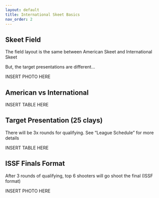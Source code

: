 ```yaml
---
layout: default
title: International Skeet Basics
nav_order: 2
---
```


## Skeet Field

The field layout is the same between American Skeet and International Skeet

But, the target presentations are different…

INSERT PHOTO HERE

## American vs International

INSERT TABLE HERE

## Target Presentation (25 clays)

There will be 3x rounds for qualifying. See “League Schedule” for more details

INSERT TABLE HERE

## ISSF Finals Format

After 3 rounds of qualifying, top 6 shooters will go shoot the final (ISSF format)

INSERT PHOTO HERE
